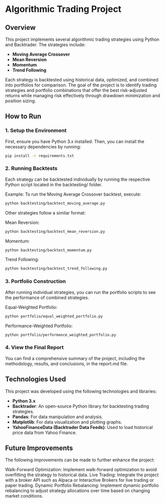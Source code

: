 # Algorithmic Trading Project

## Overview

This project implements several algorithmic trading strategies using Python and Backtrader. The strategies include:

- **Moving Average Crossover**
- **Mean Reversion**
- **Momentum**
- **Trend Following**

Each strategy is backtested using historical data, optimized, and combined into portfolios for comparison. The goal of the project is to identify trading strategies and portfolio combinations that offer the best risk-adjusted returns while managing risk effectively through drawdown minimization and position sizing.

## How to Run

### 1. Setup the Environment

First, ensure you have Python 3.x installed. Then, you can install the necessary dependencies by running:

```bash
pip install -r requirements.txt
```

### 2. Running Backtests
Each strategy can be backtested individually by running the respective Python script located in the backtesting/ folder.

Example:
To run the Moving Average Crossover backtest, execute:

```bash 
python backtesting/backtest_moving_average.py
```

Other strategies follow a similar format:

Mean Reversion: 
```bash
python backtesting/backtest_mean_reversion.py
```
Momentum: 
```bash
python backtesting/backtest_momentum.py
```
Trend Following: 
```bash
python backtesting/backtest_trend_following.py
```

### 3. Portfolio Construction
After running individual strategies, you can run the portfolio scripts to see the performance of combined strategies.

Equal-Weighted Portfolio:
```bash
python portfolio/equal_weighted_portfolio.py
```

Performance-Weighted Portfolio:
```bash 
python portfolio/performance_weighted_portfolio.py
```

### 4. View the Final Report
You can find a comprehensive summary of the project, including the methodology, results, and conclusions, in the report.md file.


## Technologies Used

This project was developed using the following technologies and libraries:

- **Python 3.x** 
- **Backtrader**: An open-source Python library for backtesting trading strategies.
- **Pandas**: For data manipulation and analysis.
- **Matplotlib**: For data visualization and plotting graphs.
- **YahooFinanceData (Backtrader Data Feeds)**: Used to load historical price data from Yahoo Finance.


## Future Improvements
The following improvements can be made to further enhance the project:

Walk-Forward Optimization: Implement walk-forward optimization to avoid overfitting the strategy to historical data.
Live Trading: Integrate the project with a broker API such as Alpaca or Interactive Brokers for live trading or paper trading.
Dynamic Portfolio Rebalancing: Implement dynamic portfolio rebalancing to adjust strategy allocations over time based on changing market conditions.